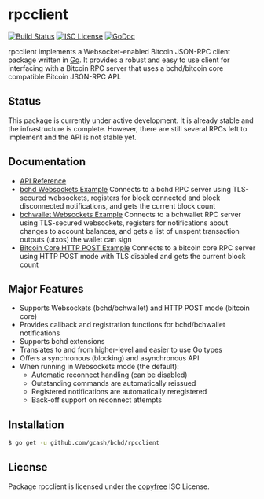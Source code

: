 rpcclient
=========

[![Build Status](https://github.com/gcash/bchd/actions/workflows/main.yml/badge.svg?branch=master)](https://github.com/gcash/bchd/actions/workflows/main.yml)
[![ISC License](http://img.shields.io/badge/license-ISC-blue.svg)](http://copyfree.org)
[![GoDoc](https://img.shields.io/badge/godoc-reference-blue.svg)](http://godoc.org/github.com/gcash/bchd/rpcclient)

rpcclient implements a Websocket-enabled Bitcoin JSON-RPC client package written
in [Go](http://golang.org/).  It provides a robust and easy to use client for
interfacing with a Bitcoin RPC server that uses a bchd/bitcoin core compatible
Bitcoin JSON-RPC API.

## Status

This package is currently under active development.  It is already stable and
the infrastructure is complete.  However, there are still several RPCs left to
implement and the API is not stable yet.

## Documentation

* [API Reference](http://godoc.org/github.com/gcash/bchd/rpcclient)
* [bchd Websockets Example](https://github.com/gcash/bchd/tree/master/rpcclient/examples/bchdwebsockets)
  Connects to a bchd RPC server using TLS-secured websockets, registers for
  block connected and block disconnected notifications, and gets the current
  block count
* [bchwallet Websockets Example](https://github.com/gcash/bchd/tree/master/rpcclient/examples/bchwalletwebsockets)
  Connects to a bchwallet RPC server using TLS-secured websockets, registers for
  notifications about changes to account balances, and gets a list of unspent
  transaction outputs (utxos) the wallet can sign
* [Bitcoin Core HTTP POST Example](https://github.com/gcash/bchd/tree/master/rpcclient/examples/bitcoincorehttp)
  Connects to a bitcoin core RPC server using HTTP POST mode with TLS disabled
  and gets the current block count

## Major Features

* Supports Websockets (bchd/bchwallet) and HTTP POST mode (bitcoin core)
* Provides callback and registration functions for bchd/bchwallet notifications
* Supports bchd extensions
* Translates to and from higher-level and easier to use Go types
* Offers a synchronous (blocking) and asynchronous API
* When running in Websockets mode (the default):
  * Automatic reconnect handling (can be disabled)
  * Outstanding commands are automatically reissued
  * Registered notifications are automatically reregistered
  * Back-off support on reconnect attempts

## Installation

```bash
$ go get -u github.com/gcash/bchd/rpcclient
```

## License

Package rpcclient is licensed under the [copyfree](http://copyfree.org) ISC
License.
